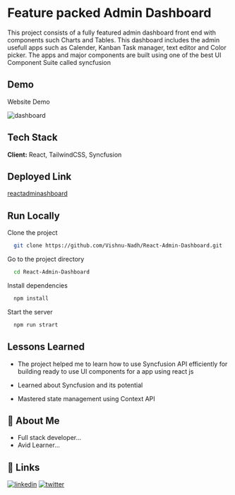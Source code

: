 # Feature packed Admin Dashboard

This project consists of a fully featured admin dashboard front end with components such Charts and Tables.
This dashboard includes the admin usefull apps such as Calender, Kanban Task manager, text editor and Color picker. The apps and major components are built using one of the best UI Component Suite called syncfusion

## Demo

Website Demo

![dashboard](demo.gif)

## Tech Stack

**Client:** React, TailwindCSS, Syncfusion

## Deployed Link

[reactadminashboard](https://reactadminashboard.netlify.app/)

## Run Locally

Clone the project

```bash
  git clone https://github.com/Vishnu-Nadh/React-Admin-Dashboard.git
```

Go to the project directory

```bash
  cd React-Admin-Dashboard
```

Install dependencies

```bash
  npm install
```

Start the server

```bash
  npm run strart
```

## Lessons Learned

- The project helped me to learn how to use Syncfusion API efficiently for building ready to use UI components for a app using react js

- Learned about Syncfusion and its potential

- Mastered state management using Context API

## 🚀 About Me

- Full stack developer...
- Avid Learner...

## 🔗 Links

[![linkedin](https://img.shields.io/badge/linkedin-0A66C2?style=for-the-badge&logo=linkedin&logoColor=white)](https://www.linkedin.com/in/vishnunadh/)
[![twitter](https://img.shields.io/badge/twitter-1DA1F2?style=for-the-badge&logo=twitter&logoColor=white)](https://twitter.com/_VishnuNadh_)
